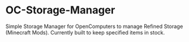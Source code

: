 # OC-Storage-Manager
Simple Storage Manager for OpenComputers to manage Refined Storage (Minecraft Mods). Currently built to keep specified items in stock.

